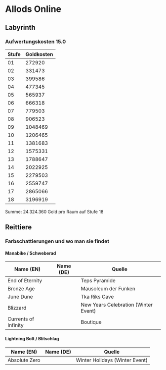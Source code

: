 # Allods Online

## Labyrinth

### Aufwertungskosten 15.0

| Stufe | Goldkosten |
| ----- | ---------- |
| 01    | 272920     |
| 02    | 331473     |
| 03    | 399586     |
| 04    | 477345     |
| 05    | 565937     |
| 06    | 666318     |
| 07    | 779503     |
| 08    | 906523     |
| 09    | 1048469    |
| 10    | 1206465    |
| 11    | 1381683    |
| 12    | 1575331    |
| 13    | 1788647    |
| 14    | 2022925    |
| 15    | 2279503    |
| 16    | 2559747    |
| 17    | 2865066    |
| 18    | 3196919    |

Summe: 24.324.360 Gold pro Raum auf Stufe 18

## Reittiere
### Farbschattierungen und wo man sie findet
#### Manabike / Schweberad

| Name (EN)            | Name (DE) | Quelle                               |
| -------------------- | --------- | ------------------------------------ |
| End of Eternity      |           | Teps Pyramide                        |
| Bronze Age           |           | Mausoleum der Funken                 |
| June Dune            |           | Tka Riks Cave                        |
| Blizzard             |           | New Years Celebration (Winter Event) |
| Currents of Infinity |           | Boutique                             |

#### Lightning Bolt / Blitschlag
| Name (EN)     | Name (DE) | Quelle                         |
| ------------- | --------- | ------------------------------ |
| Absolute Zero |           | Winter Holidays (Winter Event) |